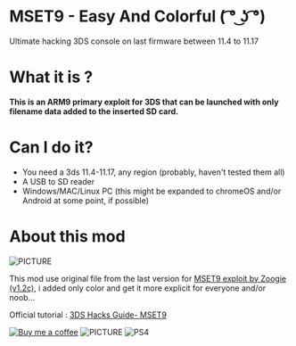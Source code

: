 # MSET9 - Easy And Colorful ( ͡° ͜ʖ ͡°)
Ultimate hacking 3DS console on last firmware between 11.4 to 11.17

# What it is ?
__This is an ARM9 primary exploit for 3DS that can be launched with only filename data added to the inserted SD card.__

# Can I do it?
- You need a 3ds 11.4-11.17, any region (probably, haven't tested them all)  
- A USB to SD reader
- Windows/MAC/Linux PC (this might be expanded to chromeOS and/or Android at some point, if possible)  

# About this mod 
![PICTURE](https://github.com/chronoss09/MSET9---easy-and-colorful/blob/main/Capture.PNG)

This mod use original file from the last version for [MSET9 exploit by Zoogie (v1.2c)](https://github.com/zoogie/MSET9), i added only color and get it more explicit for everyone and/or noob...

Official tutorial : [3DS Hacks Guide- MSET9](https://3ds.hacks.guide/installing-boot9strap-(mset9).html) 

[![Buy me a coffee](https://img.shields.io/badge/buy%20me%20a%20coffee-donate-yellow.svg)](https://ko-fi.com/chronoss) ![PICTURE](https://img.shields.io/github/downloads/Chronoss09/MSET9-EA/total) ![PS4](https://img.shields.io/badge/-Nintendo%203DS-003791?style=flat&logo=Nintendo)
